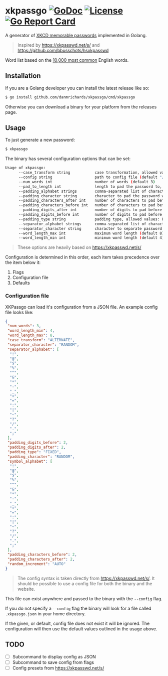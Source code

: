 # xkpassgo [![GoDoc](https://godoc.org/github.com/danmrichards/xkpassgo?status.svg)](https://godoc.org/github.com/danmrichards/xkpassgo) [![License](http://img.shields.io/badge/license-mit-blue.svg)](https://raw.githubusercontent.com/danmrichards/xkpassgo/master/LICENSE) [![Go Report Card](https://goreportcard.com/badge/github.com/danmrichards/xkpassgo)](https://goreportcard.com/report/github.com/danmrichards/xkpassgo)
A generator of [XKCD memorable passwords][1] implemented in Golang.

> Inspired by https://xkpasswd.net/s/ and https://github.com/bbusschots/hsxkpasswd

Word list based on the [10,000 most common][2] English words.

## Installation
If you are a Golang developer you can install the latest release like so:
```bash
$ go install github.com/danmrichards/xkpassgo/cmd/xkpassgo
```
Otherwise you can download a binary for your platform from the releases page.

## Usage
To just generate a new password:
```bash
$ xkpassgo
```

The binary has several configuration options that can be set:
```bash
Usage of xkpassgo:
      --case_transform string           case transformation, allowed values: LOWER, UPPER, RANDOM, NONE, ALTERNATE, CAPITALISE, INVERT (default "ALTERNATE")
      --config string                   path to config file (default "/home/dan/.xkpassgo.json")
      --num_words int                   number of words (default 3)
      --pad_to_length int               length to pad the password to, will be ignored if less than the generated password length (default 8)
      --padding_alphabet strings        comma-separated list of characters to pad the password with (default [!,@,$,%,^,&,*,-,_,+,=,:,|,~,?,/,.,;])
      --padding_character string        character to pad the password with (default "RANDOM")
      --padding_characters_after int    number of characters to pad before the password (default 2)
      --padding_characters_before int   number of characters to pad before the password (default 2)
      --padding_digits_after int        number of digits to pad before the password (default 2)
      --padding_digits_before int       number of digits to pad before the password (default 2)
      --padding_type string             padding type, allowed values: FIXED, ADAPTIVE (default "FIXED")
      --separator_alphabet strings      comma-separated list of characters to separate password parts (default [!,@,$,%,^,&,*,-,_,+,=,:,|,~,?,/,.,;])
      --separator_character string      character to separate password parts (default "RANDOM")
      --word_length_max int             maximum word length (default 8)
      --word_length_min int             minimum word length (default 4)
```
> These options are heavily based on https://xkpasswd.net/s/

Configuration is determined in this order, each item takes precedence over the
item below it:

1. Flags
2. Configuration file
3. Defaults

### Configuration file
XKPassgo can load it's configuration from a JSON file. An example config file
looks like:
```json
{
 "num_words": 3,
 "word_length_min": 4,
 "word_length_max": 8,
 "case_transform": "ALTERNATE",
 "separator_character": "RANDOM",
 "separator_alphabet": [
  "!",
  "@",
  "$",
  "%",
  "^",
  "&",
  "*",
  "-",
  "_",
  "+",
  "=",
  ":",
  "|",
  "~",
  "?",
  "/",
  ".",
  ";"
 ],
 "padding_digits_before": 2,
 "padding_digits_after": 2,
 "padding_type": "FIXED",
 "padding_character": "RANDOM",
 "symbol_alphabet": [
  "!",
  "@",
  "$",
  "%",
  "^",
  "&",
  "*",
  "-",
  "_",
  "+",
  "=",
  ":",
  "|",
  "~",
  "?",
  "/",
  ".",
  ";"
 ],
 "padding_characters_before": 2,
 "padding_characters_after": 2,
 "random_increment": "AUTO"
}
```
> The config syntax is taken directly from https://xkpasswd.net/s/. It should be
possible to use a config file for both the binary and the website.

This file can exist anywhere and passed to the binary with the `--config` flag.

If you do not specify a `--config` flag the binary will look for a file called
`.xkpassgo.json` in your home directory.

If the given, or default, config file does not exist it will be ignored. The
configuration will then use the default values outlined in the usage above.

## TODO
- [ ] Subcommand to display config as JSON
- [ ] Subcommand to save config from flags
- [ ] Config presets from https://xkpasswd.net/s/

[1]: https://xkcd.com/936/
[2]: https://github.com/first20hours/google-10000-english